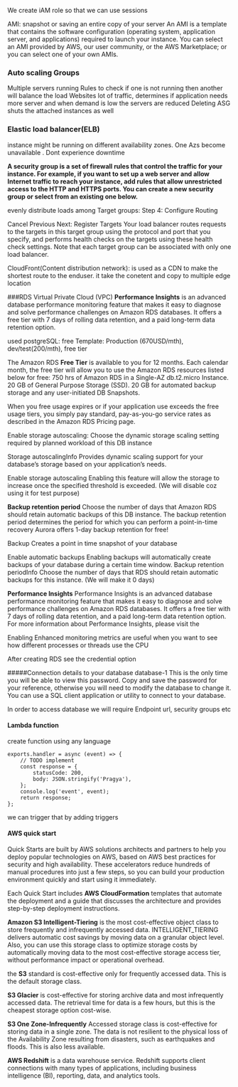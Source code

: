 We create iAM role so that we can use sessions

AMI: snapshot or saving an entire copy of your server
An AMI is a template that contains the software configuration (operating system, application server, and applications) required to launch your instance. You can select an AMI provided by AWS, our user community, or the AWS Marketplace; or you can select one of your own AMIs.

### Auto scaling Groups
Multiple servers running
Rules to check if one is not running then another will balance the load
Websites lot of traffic, determines if application needs more server and when demand is low the servers are reduced
Deleting ASG shuts the attached instances as well

### Elastic load balancer(ELB)
instance might be running on different availability zones. One Azs become unavailable . Dont experience downtime

**A security group is a set of firewall rules that control the traffic for your instance. For example, if you want to set up a web server and allow Internet traffic to reach your instance, add rules that allow unrestricted access to the HTTP and HTTPS ports. You can create a new security group or select from an existing one below.**

evenly distribute loads among
Target groups: Step 4: Configure Routing

Cancel Previous Next: Register Targets
Your load balancer routes requests to the targets in this target group using the protocol and port that you specify, and performs health checks on the targets using these health check settings. Note that each target group can be associated with only one load balancer.

CloudFront(Content distribution network): is used as a CDN to make the shortest route to the enduser. it take the conetent and copy to multiple edge location

###RDS
Virtual Private Cloud (VPC)
**Performance Insights** is an advanced database performance monitoring feature that makes it easy to diagnose and solve performance challenges on Amazon RDS databases. It offers a free tier with 7 days of rolling data retention, and a paid long-term data retention option.

used postgreSQL: free
Template: Production (670USD/mth), dev/test(200/mth), free tier

The Amazon RDS **Free Tier** is available to you for 12 months. Each calendar month, the free tier will allow you to use the Amazon RDS resources listed below for free:
750 hrs of Amazon RDS in a Single-AZ db.t2.micro Instance.
20 GB of General Purpose Storage (SSD).
20 GB for automated backup storage and any user-initiated DB Snapshots.

When you free usage expires or if your application use exceeds the free usage tiers, you simply pay standard, pay-as-you-go service rates as described in the Amazon RDS Pricing page.

Enable storage autoscaling: Choose the dynamic storage scaling setting required by planned workload of this DB instance

Storage autoscalingInfo
Provides dynamic scaling support for your database’s storage based on your application’s needs.

Enable storage autoscaling
Enabling this feature will allow the storage to increase once the specified threshold is exceeded. (We will disable coz using it for test purpose)

**Backup retention period**
Choose the number of days that Amazon RDS should retain automatic backups of this DB instance.
The backup retention period determines the period for which you can perform a point-in-time recovery
Aurora offers 1-day backup retention for free!

Backup
Creates a point in time snapshot of your database

Enable automatic backups
Enabling backups will automatically create backups of your database during a certain time window.
Backup retention periodInfo
Choose the number of days that RDS should retain automatic backups for this instance. (We will make it 0 days)

**Performance Insights**
Performance Insights is an advanced database performance monitoring feature that makes it easy to diagnose and solve performance challenges on Amazon RDS databases. It offers a free tier with 7 days of rolling data retention, and a paid long-term data retention option. For more information about Performance Insights, please visit the

Enabling Enhanced monitoring metrics are useful when you want to see how different processes or threads use the CPU

After creating RDS see the credential option

#####Connection details to your database database-1
This is the only time you will be able to view this password. Copy and save the password for your reference, otherwise you will need to modify the database to change it. You can use a SQL client application or utility to connect to your database.

In order to access database we will require Endpoint url, security groups etc

#### Lambda function
create function using any language

    exports.handler = async (event) => {
        // TODO implement
        const response = {
            statusCode: 200,
            body: JSON.stringify('Pragya'),
        };
        console.log('event', event);
        return response;
    };

we can trigger that by adding triggers

#### AWS quick start
Quick Starts are built by AWS solutions architects and partners to help you deploy popular technologies on AWS, based on AWS best practices for security and high availability. These accelerators reduce hundreds of manual procedures into just a few steps, so you can build your production environment quickly and start using it immediately.

Each Quick Start includes **AWS CloudFormation** templates that automate the deployment and a guide that discusses the architecture and provides step-by-step deployment instructions.

**Amazon S3 Intelligent-Tiering** is the most cost-effective object class to store frequently and infrequently accessed data. INTELLIGENT_TIERING delivers automatic cost savings by moving data on a granular object level. Also, you can use this storage class to optimize storage costs by automatically moving data to the most cost-effective storage access tier, without performance impact or operational overhead.

the **S3** standard is cost-effective only for frequently accessed data. This is the default storage class.

**S3 Glacier** is cost-effective for storing archive data and most infrequently accessed data. The retrieval time for data is a few hours, but this is the cheapest storage option cost-wise.

**S3 One Zone-Infrequently** Accessed storage class is cost-effective for storing data in a single zone. The data is not resilient to the physical loss of the Availability Zone resulting from disasters, such as earthquakes and floods. This is also less available.

**AWS Redshift** is a data warehouse service. Redshift supports client connections with many types of applications, including business intelligence (BI), reporting, data, and analytics tools.